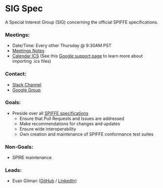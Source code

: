 # SIG Spec

A Special Interest Group (SIG) concerning the official SPIFFE specifications.

### Meetings:
* Date/Time: Every other Thursday @ 9:30AM PST
* [Meetings Notes](https://docs.google.com/document/d/1f64vbyn5sOb8Mr1H3mGGGul3vTKo4r6cTBcUV3N9OFo)
* [Calendar ICS](https://calendar.google.com/calendar/ical/spiffe.io_0h88o393t6qi5q55h0v9u66j50%40group.calendar.google.com/public/basic.ics) (See this [Google support page](https://support.google.com/calendar/answer/37100?co=GENIE.Platform%3DDesktop&hl=en) to learn more about importing .ics files)

### Contact:
* [Slack Channel](https://spiffe.slack.com/messages/sig-spec/)
* [Google Group](https://groups.google.com/a/spiffe.io/d/forum/sig-specification)

### Goals:
* Preside over all [SPIFFE specifications](https://github.com/spiffe/spiffe#spiffe-standards)
	* Ensure that Pull Requests and Issues are addressed
	* Make recommendations for changes and updates
	* Ensure wide interoperability
	* Own creation and maintenance of SPIFFE conformance test suites

### Non-Goals:
* SPIRE maintenance

### Leads:
* Evan Gilman ([GitHub](https://github.com/evan2645) / [LinkedIn](https://www.linkedin.com/in/evan2645/))
